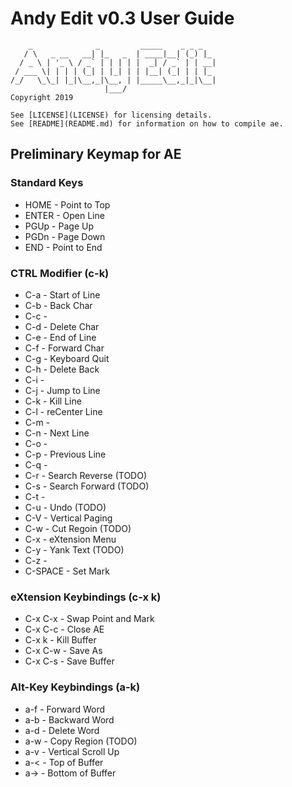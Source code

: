 # Andy Edit v0.3 User Guide

        _              _         _____    _ _ _
       / \   _ __   __| |_   _  | ____|__| (_) |_
      / _ \ | '_ \ / _` | | | | |  _| / _` | | __|
     / ___ \| | | | (_| | |_| | | |__| (_| | | |_
    /_/   \_\_| |_|\__,_|\__, | |_____\__,_|_|\__|
                         |___/
    Copyright 2019

    See [LICENSE](LICENSE) for licensing details.
    See [README](README.md) for information on how to compile ae.

## Preliminary Keymap for AE 

### Standard Keys
* HOME    - Point to Top
* ENTER   - Open Line
* PGUp    - Page Up
* PGDn    - Page Down
* END     - Point to End

### CTRL Modifier (c-k)
* C-a     - Start of Line
* C-b     - Back Char
* C-c     -
* C-d     - Delete Char
* C-e     - End of Line
* C-f     - Forward Char
* C-g     - Keyboard Quit
* C-h     - Delete Back
* C-i     -
* C-j     - Jump to Line
* C-k     - Kill Line
* C-l     - reCenter Line
* C-m     -
* C-n     - Next Line
* C-o     - 
* C-p     - Previous Line
* C-q     - 
* C-r     - Search Reverse (TODO)
* C-s     - Search Forward (TODO)
* C-t     -
* C-u     - Undo (TODO)
* C-V     - Vertical Paging
* C-w     - Cut Regoin (TODO)
* C-x     - eXtension Menu
* C-y     - Yank Text (TODO)
* C-z     - 
* C-SPACE - Set Mark

### eXtension Keybindings (c-x k)
* C-x C-x - Swap Point and Mark
* C-x C-c - Close AE
* C-x k   - Kill Buffer
* C-x C-w - Save As
* C-x C-s - Save Buffer

### Alt-Key Keybindings (a-k)
* a-f     - Forward Word
* a-b     - Backward Word
* a-d     - Delete Word
* a-w     - Copy Region (TODO)
* a-v     - Vertical Scroll Up
* a-<     - Top of Buffer
* a->     - Bottom of Buffer

